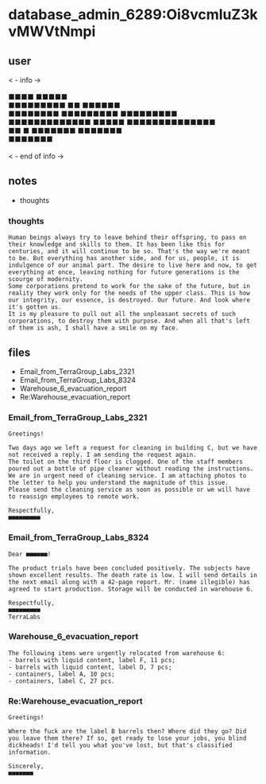 # database_admin_6289:Oi8vcmIuZ3kvMWVtNmpi
## user
< - info -><br>
<br>
■■■■ ■■■■■<br>
■■■■■■■■■ ■■ ■■■■■■<br>
■■■■■■■■ ■■■■■■■■■ ■■■■■■■■■<br>
■■■■■■■■■■■■■ ■■■■■ ■■■■■■■■■■■■■■<br>
■■ ■ ■■■■■■■ ■■■■■■■<br>
■■■■■■■<br>
<br>
< - end of info -><br>
## notes
- thoughts


### thoughts
```
Human beings always try to leave behind their offspring, to pass on their knowledge and skills to them. It has been like this for centuries, and it will continue to be so. That's the way we're meant to be. But everything has another side, and for us, people, it is indulgence of our animal part. The desire to live here and now, to get everything at once, leaving nothing for future generations is the scourge of modernity.
Some corporations pretend to work for the sake of the future, but in reality they work only for the needs of the upper class. This is how our integrity, our essence, is destroyed. Our future. And look where it's gotten us.
It is my pleasure to pull out all the unpleasant secrets of such corporations, to destroy them with purpose. And when all that's left of them is ash, I shall have a smile on my face.
```
## files
- Email_from_TerraGroup_Labs_2321
- Email_from_TerraGroup_Labs_8324
- Warehouse_6_evacuation_report
- Re:Warehouse_evacuation_report


### Email_from_TerraGroup_Labs_2321
```
Greetings!

Two days ago we left a request for cleaning in building C, but we have not received a reply. I am sending the request again.
The toilet on the third floor is clogged. One of the staff members poured out a bottle of pipe cleaner without reading the instructions. We are in urgent need of cleaning service. I am attaching photos to the letter to help you understand the magnitude of this issue.
Please send the cleaning service as soon as possible or we will have to reassign employees to remote work.

Respectfully,
■■■■■■■■■
```


### Email_from_TerraGroup_Labs_8324
```
Dear ■■■■■■!

The product trials have been concluded positively. The subjects have shown excellent results. The death rate is low. I will send details in the next email along with a 42-page report. Mr. (name illegible) has agreed to start production. Storage will be conducted in warehouse 6.

Respectfully,
■■■■■■■■■
TerraLabs
```


### Warehouse_6_evacuation_report
```
The following items were urgently relocated from warehouse 6:
- barrels with liquid content, label F, 11 pcs;
- barrels with liquid content, label D, 7 pcs;
- containers, label A, 10 pcs;
- containers, label C, 27 pcs.
```


### Re:Warehouse_evacuation_report
```
Greetings!

Where the fuck are the label B barrels then? Where did they go? Did you leave them there? If so, get ready to lose your jobs, you blind dickheads! I'd tell you what you've lost, but that's classified information.

Sincerely,
■■■■■■■
```
